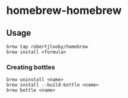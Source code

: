 # homebrew-homebrew

## Usage

    brew tap robertjlooby/homebrew
    brew install <formula>

### Creating bottles

    brew uninstall <name>
    brew install --build-bottle <name>
    brew bottle <name>

